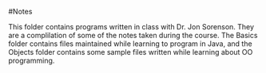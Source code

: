 #Notes

This folder contains programs written in class with Dr. Jon Sorenson.  They are a complilation of some of the notes taken during the course. The Basics folder contains files maintained while learning to program in Java, and the Objects folder contains some sample files written while learning about OO programming.
